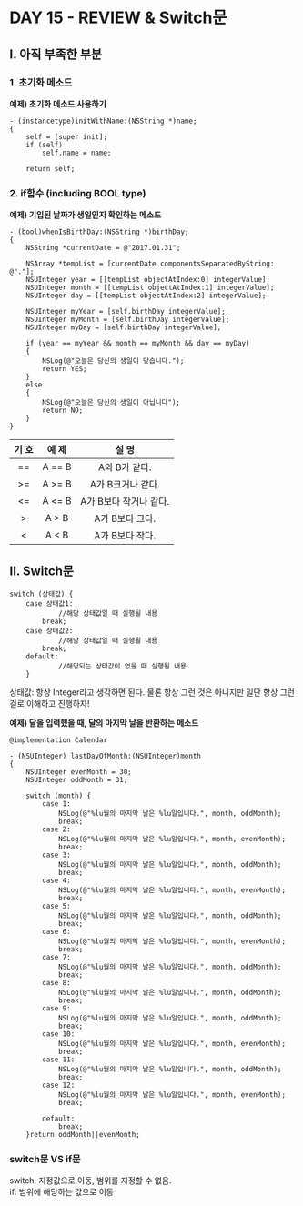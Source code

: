 # DAY 15 - REVIEW & Switch문

## I. 아직 부족한 부분  
### 1. 초기화 메소드

**예제) 초기화 메소드 사용하기**

```objc
- (instancetype)initWithName:(NSString *)name;
{
    self = [super init];
    if (self)
        self.name = name;
    
    return self;
```

### 2. if함수 (including BOOL type)

**예제) 기입된 날짜가 생일인지 확인하는 메소드** 

```objc
- (bool)whenIsBirthDay:(NSString *)birthDay;
{
    NSString *currentDate = @"2017.01.31";
    
    NSArray *tempList = [currentDate componentsSeparatedByString: @"."];
    NSUInteger year = [[tempList objectAtIndex:0] integerValue];
    NSUInteger month = [[tempList objectAtIndex:1] integerValue];
    NSUInteger day = [[tempList objectAtIndex:2] integerValue];
    
    NSUInteger myYear = [self.birthDay integerValue];
    NSUInteger myMonth = [self.birthDay integerValue];
    NSUInteger myDay = [self.birthDay integerValue];
    
    if (year == myYear && month == myMonth && day == myDay)
    {
        NSLog(@"오늘은 당신의 생일이 맞습니다.");
        return YES;
    }
    else
    {
        NSLog(@"오늘은 당신의 생일이 아닙니다");
        return NO;
    }
}
```

기 호 | 예 제 | 설 명  
|:--:|:--:|:--:| 
== | A == B | A와 B가 같다.
>= | A >= B | A가 B크거나 같다. 
<= | A <= B | A가 B보다 작거나 같다.
> | A > B | A가 B보다 크다. 
< | A < B | A가 B보다 작다.  


## II. Switch문 

```objc
switch (상태값) {
	case 상태값1:
			//해당 상태값일 때 실행될 내용 
		break;
	case 상태값2:
			//해당 상태값일 때 실행될 내용
		break;
	default:
			//해당되는 상태값이 없을 때 실행될 내용  
	}
```

상태값: 항상 Integer라고 생각하면 된다. 물론 항상 그런 것은 아니지만 일단 항상 그런걸로 이해하고 진행하자!


**예제) 달을 입력했을 때, 달의 마지막 날을 반환하는 메소드**  

```objc
@implementation Calendar

- (NSUInteger) lastDayOfMonth:(NSUInteger)month
{
    NSUInteger evenMonth = 30;
    NSUInteger oddMonth = 31;
    
    switch (month) {
        case 1:
            NSLog(@"%lu월의 마지막 날은 %lu일입니다.", month, oddMonth);
            break;
        case 2:
            NSLog(@"%lu월의 마지막 날은 %lu일입니다.", month, evenMonth);
            break;
        case 3:
            NSLog(@"%lu월의 마지막 날은 %lu일입니다.", month, oddMonth);
            break;
        case 4:
            NSLog(@"%lu월의 마지막 날은 %lu일입니다.", month, evenMonth);
            break;
        case 5:
            NSLog(@"%lu월의 마지막 날은 %lu일입니다.", month, oddMonth);
            break;
        case 6:
            NSLog(@"%lu월의 마지막 날은 %lu일입니다.", month, evenMonth);
            break;
        case 7:
            NSLog(@"%lu월의 마지막 날은 %lu일입니다.", month, oddMonth);
            break;
        case 8:
            NSLog(@"%lu월의 마지막 날은 %lu일입니다.", month, oddMonth);
            break;
        case 9:
            NSLog(@"%lu월의 마지막 날은 %lu일입니다.", month, oddMonth);
            break;
        case 10:
            NSLog(@"%lu월의 마지막 날은 %lu일입니다.", month, evenMonth);
            break;
        case 11:
            NSLog(@"%lu월의 마지막 날은 %lu일입니다.", month, oddMonth);
            break;
        case 12:
            NSLog(@"%lu월의 마지막 날은 %lu일입니다.", month, evenMonth);
            break;
            
        default:
            break;
    }return oddMonth||evenMonth;
```

### switch문 VS if문  
switch: 지정값으로 이동, 범위를 지정할 수 없음.    
if: 범위에 해당하는 값으로 이동  

